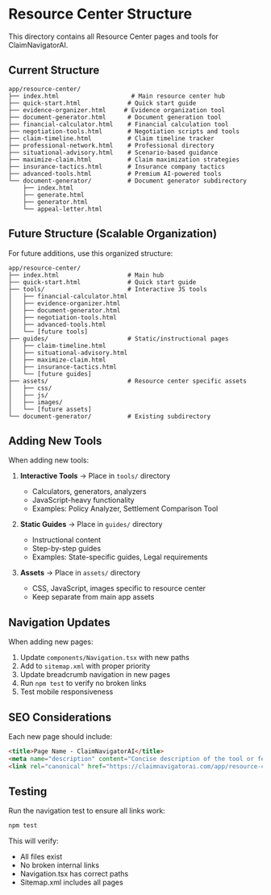 # Resource Center Structure

This directory contains all Resource Center pages and tools for ClaimNavigatorAI.

## Current Structure

```
app/resource-center/
├── index.html                    # Main resource center hub
├── quick-start.html             # Quick start guide
├── evidence-organizer.html     # Evidence organization tool
├── document-generator.html      # Document generation tool
├── financial-calculator.html    # Financial calculation tool
├── negotiation-tools.html       # Negotiation scripts and tools
├── claim-timeline.html          # Claim timeline tracker
├── professional-network.html    # Professional directory
├── situational-advisory.html    # Scenario-based guidance
├── maximize-claim.html          # Claim maximization strategies
├── insurance-tactics.html       # Insurance company tactics
├── advanced-tools.html          # Premium AI-powered tools
└── document-generator/          # Document generator subdirectory
    ├── index.html
    ├── generate.html
    ├── generator.html
    └── appeal-letter.html
```

## Future Structure (Scalable Organization)

For future additions, use this organized structure:

```
app/resource-center/
├── index.html                   # Main hub
├── quick-start.html             # Quick start guide
├── tools/                       # Interactive JS tools
│   ├── financial-calculator.html
│   ├── evidence-organizer.html
│   ├── document-generator.html
│   ├── negotiation-tools.html
│   ├── advanced-tools.html
│   └── [future tools]
├── guides/                      # Static/instructional pages
│   ├── claim-timeline.html
│   ├── situational-advisory.html
│   ├── maximize-claim.html
│   ├── insurance-tactics.html
│   └── [future guides]
├── assets/                      # Resource center specific assets
│   ├── css/
│   ├── js/
│   ├── images/
│   └── [future assets]
└── document-generator/          # Existing subdirectory
```

## Adding New Tools

When adding new tools:

1. **Interactive Tools** → Place in `tools/` directory
   - Calculators, generators, analyzers
   - JavaScript-heavy functionality
   - Examples: Policy Analyzer, Settlement Comparison Tool

2. **Static Guides** → Place in `guides/` directory
   - Instructional content
   - Step-by-step guides
   - Examples: State-specific guides, Legal requirements

3. **Assets** → Place in `assets/` directory
   - CSS, JavaScript, images specific to resource center
   - Keep separate from main app assets

## Navigation Updates

When adding new pages:

1. Update `components/Navigation.tsx` with new paths
2. Add to `sitemap.xml` with proper priority
3. Update breadcrumb navigation in new pages
4. Run `npm test` to verify no broken links
5. Test mobile responsiveness

## SEO Considerations

Each new page should include:

```html
<title>Page Name - ClaimNavigatorAI</title>
<meta name="description" content="Concise description of the tool or feature">
<link rel="canonical" href="https://claimnavigatorai.com/app/resource-center/page-name.html">
```

## Testing

Run the navigation test to ensure all links work:

```bash
npm test
```

This will verify:
- All files exist
- No broken internal links
- Navigation.tsx has correct paths
- Sitemap.xml includes all pages
